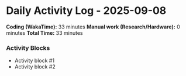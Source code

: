 # Daily Activity Log - 2025-09-08

**Coding (WakaTime):** 33 minutes
**Manual work (Research/Hardware):** 0 minutes
**Total Time:** 33 minutes

### Activity Blocks
- Activity block #1
- Activity block #2
